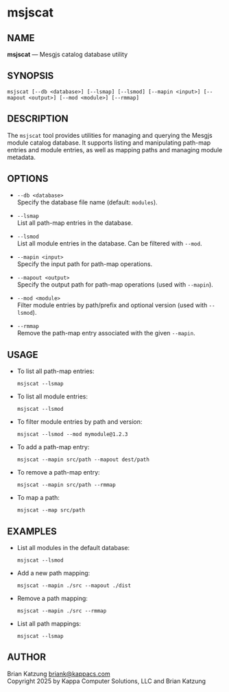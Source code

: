 # msjscat

## NAME

**msjscat** — Mesgjs catalog database utility

## SYNOPSIS

```
msjscat [--db <database>] [--lsmap] [--lsmod] [--mapin <input>] [--mapout <output>] [--mod <module>] [--rmmap]
```

## DESCRIPTION

The `msjscat` tool provides utilities for managing and querying the Mesgjs module catalog database. It supports listing and manipulating path-map entries and module entries, as well as mapping paths and managing module metadata.

## OPTIONS

- `--db <database>`  
  Specify the database file name (default: `modules`).

- `--lsmap`  
  List all path-map entries in the database.

- `--lsmod`  
  List all module entries in the database. Can be filtered with `--mod`.

- `--mapin <input>`  
  Specify the input path for path-map operations.

- `--mapout <output>`  
  Specify the output path for path-map operations (used with `--mapin`).

- `--mod <module>`  
  Filter module entries by path/prefix and optional version (used with `--lsmod`).

- `--rmmap`  
  Remove the path-map entry associated with the given `--mapin`.

## USAGE

- To list all path-map entries:
  ```
  msjscat --lsmap
  ```

- To list all module entries:
  ```
  msjscat --lsmod
  ```

- To filter module entries by path and version:
  ```
  msjscat --lsmod --mod mymodule@1.2.3
  ```

- To add a path-map entry:
  ```
  msjscat --mapin src/path --mapout dest/path
  ```

- To remove a path-map entry:
  ```
  msjscat --mapin src/path --rmmap
  ```

- To map a path:
  ```
  msjscat --map src/path
  ```

## EXAMPLES

- List all modules in the default database:
  ```
  msjscat --lsmod
  ```

- Add a new path mapping:
  ```
  msjscat --mapin ./src --mapout ./dist
  ```

- Remove a path mapping:
  ```
  msjscat --mapin ./src --rmmap
  ```

- List all path mappings:
  ```
  msjscat --lsmap
  ```

## AUTHOR

Brian Katzung <briank@kappacs.com>  
Copyright 2025 by Kappa Computer Solutions, LLC and Brian Katzung